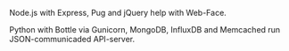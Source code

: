Node.js with Express, Pug and jQuery help with Web-Face.

Python with Bottle via Gunicorn, MongoDB, InfluxDB and Memcached run JSON-communicaded API-server.